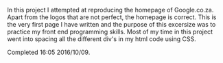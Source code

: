 In this project I attempted at reproducing the homepage of Google.co.za.
Apart from the logos that are not perfect, the homepage is correct. This is
the very first page I have written and the purpose of this excersize was to 
practice my front end programming skills. Most of my time in this project
went into spacing all the different div's in my html code using CSS.

Completed 16:05 2016/10/09.